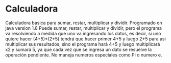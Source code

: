 # Calculadora
Calculadora básica para sumar, restar, multiplicar y dividir. 
Programado en java version 1.8
Puede sumar, restar, multiplicar y dividir, pero el programa va resolviendo a medida que uno va ingresando los datos, es decir, si uno quiere hacer (4+5)*(2+5) tendrá que hacer primer 4+5 y luego 2+5 para asi multiplicar sus resultados, sino el programa hará 4+5 y luego multiplicará x2 y sumará 5, ya que cada vez que se ingresa un dato se resuelve la operación pendiente. 
No maneja numeros especiales como Pi o numero e. 
